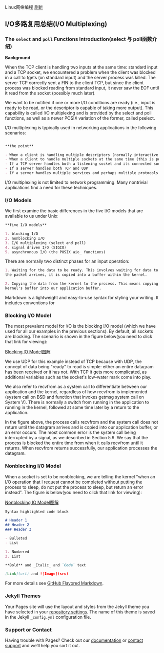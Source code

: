  Linux网络编程                                 [刷新](http://xpfan.top) 
## I/O多路复用总结(I/O Multiplexing)

### The `select` and `poll` Functions Introduction(select 与 poll函数介绍)

**Background** 

   When the TCP client is handling two inputs at the same time: standard input and a TCP socket, we encountered a problem when the client was blocked in a call to fgets (on standard input) and the server process was killed. The server TCP correctly sent a FIN to the client TCP, but since the client process was blocked reading from standard input, it never saw the EOF until it read from the socket (possibly much later).

   We want to be notified if one or more I/O conditions are ready (i.e., input is ready to be read, or the descriptor is capable of taking more output). This capability is called I/O multiplexing and is provided by the select and poll functions, as well as a newer POSIX variation of the former, called pselect.

I/O multiplexing is typically used in networking applications in the following scenarios:

```markdown

**the point**

- When a client is handling multiple descriptors (normally interactive input and a network socket)
- When a client to handle multiple sockets at the same time (this is possible, but rare)
- If a TCP server handles both a listening socket and its connected sockets
- If a server handles both TCP and UDP
- If a server handles multiple services and perhaps multiple protocols
```
I/O multiplexing is not limited to network programming. Many nontrivial applications find a need for these techniques.


### I/O Models

We first examine the basic differences in the five I/O models that are available to us under Unix:
```markdown
**five I/O models**

1. blocking I/O
2. nonblocking I/O
3. I/O multiplexing (select and poll)
4. signal driven I/O (SIGIO)
5. asynchronous I/O (the POSIX aio_ functions)
```
There are normally two distinct phases for an input operation:
```markdown
1. Waiting for the data to be ready. This involves waiting for data to arrive on the network. When 
the packet arrives, it is copied into a buffer within the kernel.

2. Copying the data from the kernel to the process. This means copying the (ready) data from the 
kernel's buffer into our application buffer.
```


Markdown is a lightweight and easy-to-use syntax for styling your writing. It includes conventions for

### Blocking I/O Model

The most prevalent model for I/O is the blocking I/O model (which we have used for all our examples in the previous sections). By default, all sockets are blocking. The scenario is shown in the figure below(you need to click that link for viewing):

[Blocking IO Model图解](https://cdn-ossd.zipjpg.com/free/3849f02b220d363ad87602f2e26dad12_2_2_photo.png)

We use UDP for this example instead of TCP because with UDP, the concept of data being "ready" to read is simple: either an entire datagram has been received or it has not. With TCP it gets more complicated, as additional variables such as the socket's low-water mark come into play.

We also refer to recvfrom as a system call to differentiate between our application and the kernel, regardless of how recvfrom is implemented (system call on BSD and function that invokes getmsg system call on System V). There is normally a switch from running in the application to running in the kernel, followed at some time later by a return to the application.

In the figure above, the process calls recvfrom and the system call does not return until the datagram arrives and is copied into our application buffer, or an error occurs. The most common error is the system call being interrupted by a signal, as we described in Section 5.9. We say that the process is blocked the entire time from when it calls recvfrom until it returns. When recvfrom returns successfully, our application processes the datagram.

### Nonblocking I/O Model

When a socket is set to be nonblocking, we are telling the kernel "when an I/O operation that I request cannot be completed without putting the process to sleep, do not put the process to sleep, but return an error instead". The figure is below(you need to click that link for viewing):

[Nonblocking IO Model图解](https://cdn-ossd.zipjpg.com/free/3849f02b220d363ad87602f2e26dad12_2_2_art.png)
```markdown
Syntax highlighted code block

# Header 1
## Header 2
### Header 3

- Bulleted
- List

1. Numbered
2. List

**Bold** and _Italic_ and `Code` text

[Link](url) and ![Image](src)
```

For more details see [GitHub Flavored Markdown](https://guides.github.com/features/mastering-markdown/).

### Jekyll Themes

Your Pages site will use the layout and styles from the Jekyll theme you have selected in your [repository settings](https://github.com/dujingning/dujingning.github.io/settings). The name of this theme is saved in the Jekyll `_config.yml` configuration file.

### Support or Contact

Having trouble with Pages? Check out our [documentation](https://help.github.com/categories/github-pages-basics/) or [contact support](https://github.com/contact) and we’ll help you sort it out.
